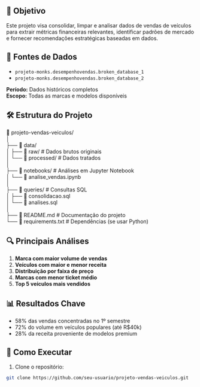 
## 📌 Objetivo
Este projeto visa consolidar, limpar e analisar dados de vendas de veículos para extrair métricas financeiras relevantes, identificar padrões de mercado e fornecer recomendações estratégicas baseadas em dados.

## 📂 Fontes de Dados
- `projeto-monks.desempenhovendas.broken_database_1`
- `projeto-monks.desempenhovendas.broken_database_2`

**Período:** Dados históricos completos  
**Escopo:** Todas as marcas e modelos disponíveis

## 🛠 Estrutura do Projeto
📂 projeto-vendas-veiculos/  
│  
├── 📂 data/  
│   ├── 📂 raw/          # Dados brutos originais  
│   └── 📂 processed/    # Dados tratados  
│  
├── 📂 notebooks/        # Análises em Jupyter Notebook  
│   └── 📄 analise_vendas.ipynb  
│  
├── 📂 queries/          # Consultas SQL  
│   ├── 📄 consolidacao.sql  
│   └── 📄 analises.sql  
│  
├── 📄 README.md         # Documentação do projeto  
└── 📄 requirements.txt  # Dependências (se usar Python)

## 🔍 Principais Análises
1. **Marca com maior volume de vendas**
2. **Veículos com maior e menor receita**
3. **Distribuição por faixa de preço**
4. **Marcas com menor ticket médio**
5. **Top 5 veículos mais vendidos**

## 📊 Resultados Chave
- 58% das vendas concentradas no 1º semestre
- 72% do volume em veículos populares (até R$40k)
- 28% da receita proveniente de modelos premium

## 🚀 Como Executar
1. Clone o repositório:
```bash
git clone https://github.com/seu-usuario/projeto-vendas-veiculos.git
